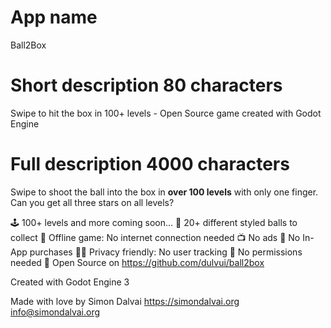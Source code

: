 <!--
SPDX-FileCopyrightText: 2023 Simon Dalvai <info@simondalvai.org>

SPDX-License-Identifier: CC-BY-SA-4.0
-->

# App name
Ball2Box

# Short description 80 characters
Swipe to hit the box in 100+ levels - Open Source game created with Godot Engine

# Full description 4000 characters
Swipe to shoot the ball into the box in <b>over 100 levels</b> with only one finger.
Can you get all three stars on all levels?

🕹️ 100+ levels and more coming soon...
🌈 20+ different styled balls to collect
📡 Offline game: No internet connection needed
📺 No ads
💸 No In-App purchases
🕵️‍♀️ Privacy friendly: No user tracking
🛑 No permissions needed
📖 Open Source on https://github.com/dulvui/ball2box

Created with Godot Engine 3

Made with love by Simon Dalvai
https://simondalvai.org
info@simondalvai.org